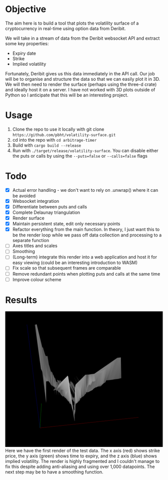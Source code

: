 # Objective
The aim here is to build a tool that plots the volatility surface of a cryptocurrency in real-time using option data from Deribit. 

We will take in a stream of data from the Deribit websocket API and extract some key properties:
- Expiry date
- Strike
- Implied volatility

Fortunately, Deribit gives us this data immediately in the API call. Our job will be to organise and structure the data so that we can easily plot it in 3D. We will then need to render the surface (perhaps using the three-d crate) and ideally host it on a server. I have not worked with 3D plots outside of Python so I anticipate that this will be an interesting project.

# Usage
1. Clone the repo to use it locally with git clone `https://github.com/pbht/volatility-surface.git`
2. cd into the repo with `cd arbitrage-timer`
3. Build with `cargo build --release`
4. Run with `./target/release/volatility-surface`. You can disable either the puts or calls by using the `--puts=false` or `--calls=false` flags

# Todo
- [x] Actual error handling - we don't want to rely on .unwrap() where it can be avoided
- [x] Websocket integration
- [x] Differentiate between puts and calls
- [x] Complete Delaunay triangulation
- [x] Render surface
- [x] Maintain persistent state, edit only necessary points 
- [x] Refactor everything from the main function. In theory, I just want this to be the render loop while we pass off data collection and processing to a separate function
- [ ] Axes titles and scales
- [ ] Smoothing
- [ ] (Long-term) integrate this render into a web application and host it for easy viewing (could be an interesting introduction to WASM)
- [ ] Fix scale so that subsequent frames are comparable
- [ ] Remove redundant points when plotting puts and calls at the same time
- [ ] Improve colour scheme

# Results
![BTC Volatility Surface Render 1](resources/BTC-volatility-surface-render-1.png) \
Here we have the first render of the test data. The x axis (red) shows strike price, the y axis (green) shows time to expiry, and the z axis (blue) shows implied volatility. The render is highly fragmented and I couldn't manage to fix this despite adding anti-aliasing and using over 1,000 datapoints. The next step may be to have a smoothing function.
